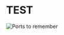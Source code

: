 # TEST

![Ports to remember](https://github.com/user-attachments/assets/a652be3e-ba6f-4e9b-af69-be717b5a13af)